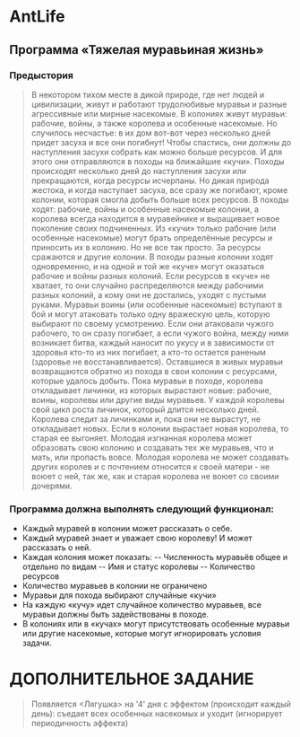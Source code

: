 # AntLife
## Программа «Тяжелая муравьиная жизнь»

### Предыстория
> В   некотором   тихом   месте   в   дикой   природе,   где   нет   людей   и
цивилизации,   живут   и   работают   трудолюбивые   муравьи   и   разные
агрессивные   или   мирные   насекомые.   В   колониях   живут   муравьи:
рабочие,   войны,   а   также   королева   и   особенные   насекомые.   Но
случилось несчастье: в их дом вот-вот через несколько дней придет
засуха и все они погибнут! Чтобы спастись, они должны до наступления
засухи   собрать   как   можно   больше   ресурсов.   И   для   этого   они
отправляются в походы на ближайшие «кучи».
Походы   происходят   несколько   дней   до   наступления   засухи   или
прекращаются, когда ресурсы исчерпаны. Но дикая природа жестока, и
когда   наступает   засуха,   все   сразу   же   погибают,   кроме   колонии,
которая смогла добыть больше всех ресурсов.
В походы ходят: рабочие, войны и особенные насекомые колонии, а
королева   всегда   находится   в   муравейнике   и   выращивает   новое
поколение своих подчиненных.
Из   «кучи»   только   рабочие   (или   особенные   насекомые)   могут   брать
определённые ресурсы и приносить их в колонию. Но не все так просто.
За ресурсы сражаются и другие колонии. В походы разные колонии
ходят одновременно,  и на одной и той же «куче» могут оказаться
рабочие и войны разных колоний. Если ресурсов в «куче» не хватает, то
они случайно распределяются между рабочими разных колоний, а кому
они не достались, уходят с пустыми руками.
Муравьи воины (или особенные насекомые) вступают в бой и могут
атаковать только одну вражескую цель, которую выбирают по своему
усмотрению.   Если   они   атаковали   чужого   рабочего,   то   он   сразу
погибает, а если чужого война, между ними возникает битва, каждый
наносит по укусу и в зависимости от здоровья кто-то из них погибает, а
кто-то остается раненым (здоровье не восстанавливается).
Оставшиеся в живых муравьи возвращаются обратно из похода в свои
колонии с ресурсами, которые удалось добыть.
Пока муравьи в походе, королева откладывает личинки, из которых
вырастают новые: рабочие, воины, королевы или другие виды муравьев.
У   каждой   королевы   свой   цикл   роста   личинок,   который   длится
несколько   дней.   Королева   следит   за   личинками   и,   пока   они   не
вырастут, не откладывает новых.
Если   в   колонии   вырастает   новая   королева,   то   старая   ее   выгоняет.
Молодая   изгнанная   королева   может   образовать   свою   колонию   и
создавать тех же муравьев, что и мать, или пропасть вовсе. Молодая
королева не может создавать других королев и с почтением относится
к своей матери - не воюет с ней, так же, как и старая королева не
воюет со своими дочерями.

### Программа должна выполнять следующий функционал:
- Каждый муравей в колонии может рассказать о себе.
- Каждый   муравей   знает   и   уважает   свою   королеву!   И   может
рассказать о ней.
- Каждая колония может показать:
-- Численность муравьёв общее и отдельно по видам
-- Имя и статус королевы
-- Количество ресурсов
- Количество муравьев в колонии не ограничено
- Муравьи для похода выбирают случайные «кучи»
- На   каждую   «кучу»   идет   случайное   количество   муравьев,   все
муравьи должны быть задействованы в походе.
- В   колониях   или   в   «кучах»   могут   присутствовать   особенные
муравьи   или   другие   насекомые,   которые   могут   игнорировать
условия задачи.

# ДОПОЛНИТЕЛЬНОЕ ЗАДАНИЕ
> Появляется <Лягушка> на '4' дня c эффектом (происходит каждый день): съедает всех особенных насекомых и уходит (игнорирует периодичность эффекта)
